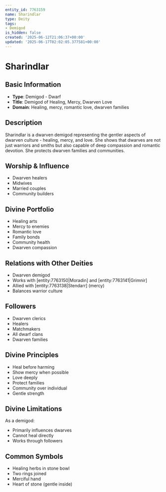 ```yaml
---
entity_id: 7763159
name: Sharindlar
type: Deity
tags:
- Demigod
is_hidden: false
created: '2025-06-12T21:06:37+00:00'
updated: '2025-06-17T02:02:05.377581+00:00'
---
```


# Sharindlar

## Basic Information

- **Type**: Demigod - Dwarf
- **Title**: Demigod of Healing, Mercy, Dwarven Love
- **Domain**: Healing, mercy, romantic love, dwarven families

## Description

Sharindlar is a dwarven demigod representing the gentler aspects of dwarven culture - healing, mercy, and love. She shows that dwarves are not just warriors and smiths but also capable of deep compassion and romantic devotion. She protects dwarven families and communities.

## Worship & Influence

- Dwarven healers
- Midwives
- Married couples
- Community builders

## Divine Portfolio

- Healing arts
- Mercy to enemies
- Romantic love
- Family bonds
- Community health
- Dwarven compassion

## Relations with Other Deities

- Dwarven demigod
- Works with [entity:7763150|Moradin] and [entity:7763141|Grimnir]
- Allied with [entity:7763138|Stendarr] (mercy)
- Balances warrior culture

## Followers

- Dwarven clerics
- Healers
- Matchmakers
- All dwarf clans
- Dwarven families

## Divine Principles

- Heal before harming
- Show mercy when possible
- Love deeply
- Protect families
- Community over individual
- Gentle strength

## Divine Limitations

As a demigod:

- Primarily influences dwarves
- Cannot heal directly
- Works through followers

## Common Symbols

- Healing herbs in stone bowl
- Two rings joined
- Merciful hand
- Heart of stone (gentle inside)